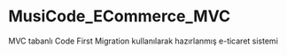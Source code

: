 # MusiCode_ECommerce_MVC

MVC tabanlı Code First Migration kullanılarak hazırlanmış e-ticaret sistemi
